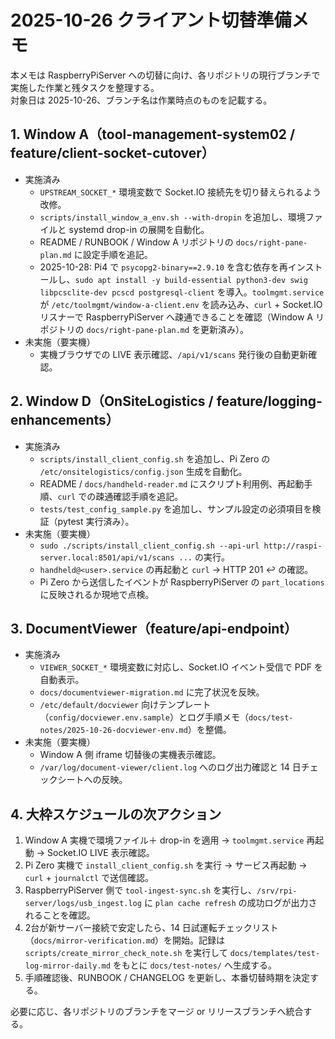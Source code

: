 # 2025-10-26 クライアント切替準備メモ

本メモは RaspberryPiServer への切替に向け、各リポジトリの現行ブランチで実施した作業と残タスクを整理する。  
対象日は 2025-10-26、ブランチ名は作業時点のものを記載する。

## 1. Window A（tool-management-system02 / feature/client-socket-cutover）

- 実施済み
  - `UPSTREAM_SOCKET_*` 環境変数で Socket.IO 接続先を切り替えられるよう改修。
  - `scripts/install_window_a_env.sh --with-dropin` を追加し、環境ファイルと systemd drop-in の展開を自動化。
  - README / RUNBOOK / Window A リポジトリの `docs/right-pane-plan.md` に設定手順を追記。
  - 2025-10-28: Pi4 で `psycopg2-binary==2.9.10` を含む依存を再インストールし、`sudo apt install -y build-essential python3-dev swig libpcsclite-dev pcscd postgresql-client` を導入。`toolmgmt.service` が `/etc/toolmgmt/window-a-client.env` を読み込み、`curl` + Socket.IO リスナーで RaspberryPiServer へ疎通できることを確認（Window A リポジトリの `docs/right-pane-plan.md` を更新済み）。
- 未実施（要実機）
  - 実機ブラウザでの LIVE 表示確認、`/api/v1/scans` 発行後の自動更新確認。

## 2. Window D（OnSiteLogistics / feature/logging-enhancements）

- 実施済み
  - `scripts/install_client_config.sh` を追加し、Pi Zero の `/etc/onsitelogistics/config.json` 生成を自動化。
  - README / `docs/handheld-reader.md` にスクリプト利用例、再起動手順、`curl` での疎通確認手順を追記。
  - `tests/test_config_sample.py` を追加し、サンプル設定の必須項目を検証（pytest 実行済み）。
- 未実施（要実機）
  - `sudo ./scripts/install_client_config.sh --api-url http://raspi-server.local:8501/api/v1/scans ...` の実行。
  - `handheld@<user>.service` の再起動と `curl` → HTTP 201 ↩︎ の確認。
  - Pi Zero から送信したイベントが RaspberryPiServer の `part_locations` に反映されるか現地で点検。

## 3. DocumentViewer（feature/api-endpoint）

- 実施済み
  - `VIEWER_SOCKET_*` 環境変数に対応し、Socket.IO イベント受信で PDF を自動表示。
  - `docs/documentviewer-migration.md` に完了状況を反映。
  - `/etc/default/docviewer` 向けテンプレート（`config/docviewer.env.sample`）とログ手順メモ（`docs/test-notes/2025-10-26-docviewer-env.md`）を整備。
- 未実施（要実機）
  - Window A 側 iframe 切替後の実機表示確認。
  - `/var/log/document-viewer/client.log` へのログ出力確認と 14 日チェックシートへの反映。

## 4. 大枠スケジュールの次アクション

1. Window A 実機で環境ファイル＋ drop-in を適用 → `toolmgmt.service` 再起動 → Socket.IO LIVE 表示確認。
2. Pi Zero 実機で `install_client_config.sh` を実行 → サービス再起動 → `curl` + `journalctl` で送信確認。
3. RaspberryPiServer 側で `tool-ingest-sync.sh` を実行し、`/srv/rpi-server/logs/usb_ingest.log` に `plan cache refresh` の成功ログが出力されることを確認。
4. 2台が新サーバー接続で安定したら、14 日試運転チェックリスト（`docs/mirror-verification.md`）を開始。記録は `scripts/create_mirror_check_note.sh` を実行して `docs/templates/test-log-mirror-daily.md` をもとに `docs/test-notes/` へ生成する。
5. 手順確認後、RUNBOOK / CHANGELOG を更新し、本番切替時期を決定する。

必要に応じ、各リポジトリのブランチをマージ or リリースブランチへ統合する。
